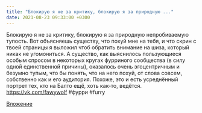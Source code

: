 ```yaml
---
title: "Блокирую я не за критику, блокирую я за природную ..."
date: 2021-08-23 09:33:00 +0300
---
```


Блокирую я не за критику, блокирую я за природную непробиваемую тупость. Вот объясняешь существу, что похуй мне на тебя, и что скрин с твоей страницы я выложил чтоб обратить внимание на шиза, который никак не угомониться. А существо, как выяснилось пользующиеся особым спросом в некоторых кругах фурриного сообщества (в силу одной единственной причины), оказалось очень эгоцентричным и безумно тупым, что бы понять, что на него похуй, от слова совсем, собственно как и его аудитория. Похоже, это и есть усреднённый портрет тех, кто на Балто ещё, хоть как-то, ведётся.
https://vk.com/fawywolf
#фурри #furry

[Вложение](/assets/vk_photos/3/d7WX3H07uo4.jpg)
